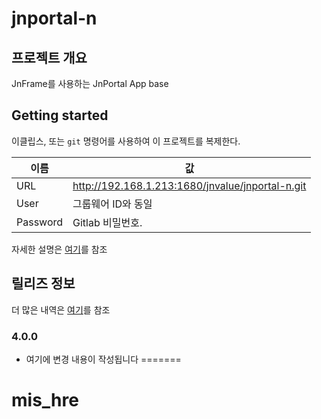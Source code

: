 # jnportal-n

## 프로젝트 개요

JnFrame를 사용하는 JnPortal App base

## Getting started

이클립스, 또는 `git` 명령어를 사용하여 이 프로젝트를 복제한다.

   | 이름     | 값                                               |
   |----------|--------------------------------------------------|
   | URL      | http://192.168.1.213:1680/jnvalue/jnportal-n.git |
   | User     | 그룹웨어 ID와 동일                               |
   | Password | Gitlab 비밀번호.           |

자세한 설명은 [여기](docs/getting-started.md)를 참조

## 릴리즈 정보

더 많은 내역은 [여기](docs/release.md)를 참조

### 4.0.0

* 여기에 변경 내용이 작성됩니다
=======
# mis_hre

